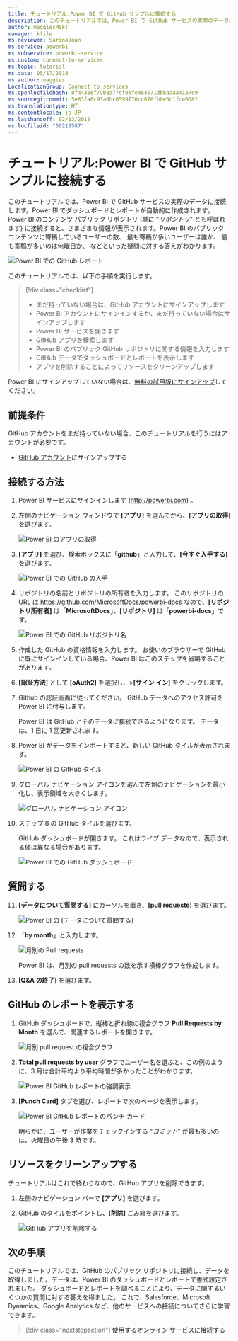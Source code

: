 ```yaml
---
title: チュートリアル:Power BI で GitHub サンプルに接続する
description: このチュートリアルでは、Power BI で GitHub サービスの実際のデータに接続します。Power BI でダッシュボードとレポートが自動的に作成されます。
author: maggiesMSFT
manager: kfile
ms.reviewer: SarinaJoan
ms.service: powerbi
ms.subservice: powerbi-service
ms.custom: connect-to-services
ms.topic: tutorial
ms.date: 05/17/2018
ms.author: maggies
LocalizationGroup: Connect to services
ms.openlocfilehash: 8f44356f79b8a77ef06fe464671dbbaaaa4187e9
ms.sourcegitcommit: 5e83fa6c93a0bc6599f76cc070fb0e5c1fce0082
ms.translationtype: HT
ms.contentlocale: ja-JP
ms.lasthandoff: 02/13/2019
ms.locfileid: "56215587"
---
```

# <a name="tutorial-connect-to-a-github-sample-with-power-bi"></a>チュートリアル:Power BI で GitHub サンプルに接続する
このチュートリアルでは、Power BI で GitHub サービスの実際のデータに接続します。Power BI でダッシュボードとレポートが自動的に作成されます。 Power BI のコンテンツ パブリック リポジトリ (単に "*リポジトリ*" とも呼ばれます) に接続すると、さまざまな情報が表示されます。Power BI のパブリック コンテンツに寄稿しているユーザーの数、 最も寄稿が多いユーザーは誰か、 最も寄稿が多いのは何曜日か、 などといった疑問に対する答えがわかります。 

![Power BI での GitHub レポート](media/service-tutorial-connect-to-github/power-bi-github-app-tutorial-punch-card.png)

このチュートリアルでは、以下の手順を実行します。

> [!div class="checklist"]
> * まだ持っていない場合は、GitHub アカウントにサインアップします 
> * Power BI アカウントにサインインするか、まだ行っていない場合はサインアップします
> * Power BI サービスを開きます
> * GitHub アプリを検索します
> * Power BI のパブリック GitHub リポジトリに関する情報を入力します
> * GitHub データでダッシュボードとレポートを表示します
> * アプリを削除することによってリソースをクリーンアップします

Power BI にサインアップしていない場合は、[無料の試用版にサインアップ](https://app.powerbi.com/signupredirect?pbi_source=web)してください。

## <a name="prerequisites"></a>前提条件

GitHub アカウントをまだ持っていない場合、このチュートリアルを行うにはアカウントが必要です。 

- [GitHub アカウント](https://docs.microsoft.com/contribute/get-started-setup-github)にサインアップする


## <a name="how-to-connect"></a>接続する方法
1. Power BI サービスにサインインします (http://powerbi.com) 。 
2. 左側のナビゲーション ウィンドウで **[アプリ]** を選んでから、**[アプリの取得]** を選びます。
   
   ![Power BI のアプリの取得](media/service-tutorial-connect-to-github/power-bi-github-app-tutorial.png) 

3. **[アプリ]** を選び、検索ボックスに「**github**」と入力して、**[今すぐ入手する]** を選びます。
   
   ![Power BI での GitHub の入手](media/service-tutorial-connect-to-github/power-bi-github-app-tutorial-get-it-now.png) 

4. リポジトリの名前とリポジトリの所有者を入力します。 このリポジトリの URL は https://github.com/MicrosoftDocs/powerbi-docs なので、**[リポジトリ所有者]** は「**MicrosoftDocs**」、**[リポジトリ]** は「**powerbi-docs**」です。 
   
    ![Power BI での GitHub リポジトリ名](media/service-tutorial-connect-to-github/power-bi-github-app-tutorial-repo-name.png)

5. 作成した GitHub の資格情報を入力します。 お使いのブラウザーで GitHub に既にサインインしている場合、Power BI はこのステップを省略することがあります。 

6. **[認証方法]** として **[oAuth2]** を選択し、\>**[サイン イン]** をクリックします。

7. Github の認証画面に従ってください。 GitHub データへのアクセス許可を Power BI に付与します。
   
   Power BI は GitHub とそのデータに接続できるようになります。  データは、1 日に 1 回更新されます。

8. Power BI がデータをインポートすると、新しい GitHub タイルが表示されます。 
 
   ![Power BI の GitHub タイル](media/service-tutorial-connect-to-github/power-bi-github-app-tutorial-tile.png) 

8. グローバル ナビゲーション アイコンを選んで左側のナビゲーションを最小化し、表示領域を大きくします。

    ![グローバル ナビゲーション アイコン](media/service-tutorial-connect-to-github/power-bi-global-navigation-icon.png)

10. ステップ 8 の GitHub タイルを選びます。 
    
    GitHub ダッシュボードが開きます。 これはライブ データなので、表示される値は異なる場合があります。

    ![Power BI での GitHub ダッシュボード](media/service-tutorial-connect-to-github/power-bi-github-app-tutorial-dashboard.png)

    

## <a name="ask-a-question"></a>質問する

11. **[データについて質問する]** にカーソルを置き、**[pull requests]** を選びます。 

    ![Power BI の [データについて質問する]](media/service-tutorial-connect-to-github/power-bi-github-app-tutorial-ask-question.png)

12. 「**by month**」と入力します。
 
    ![月別の Pull requests](media/service-tutorial-connect-to-github/power-bi-github-app-tutorial-ask-question-by-month.png)

     Power BI は、月別の pull requests の数を示す横棒グラフを作成します。

13. **[Q&A の終了]** を選びます。

## <a name="view-the-github-report"></a>GitHub のレポートを表示する 

1. GitHub ダッシュボードで、縦棒と折れ線の複合グラフ **Pull Requests by Month** を選んで、関連するレポートを開きます。

    ![月別 pull request の複合グラフ](media/service-tutorial-connect-to-github/power-bi-github-app-tutorial-pull-requests-combo-chart.png)

2. **Total pull requests by user** グラフでユーザー名を選ぶと、この例のように、3 月は合計平均より平均時間が多かったことがわかります。

    ![Power BI GitHub レポートの強調表示](media/service-tutorial-connect-to-github/power-bi-github-app-tutorial-report-highlight.png)

3. **[Punch Card]** タブを選び、レポートで次のページを表示します。 
 
    ![Power BI GitHub レポートのパンチ カード](media/service-tutorial-connect-to-github/power-bi-github-app-tutorial-tues-3pm.png)

    明らかに、ユーザーが作業をチェックインする "*コミット*" が最も多いのは、火曜日の午後 3 時です。

## <a name="clean-up-resources"></a>リソースをクリーンアップする

チュートリアルはこれで終わりなので、GitHub アプリを削除できます。 

1. 左側のナビゲーション バーで **[アプリ]** を選びます。
2. GitHub のタイルをポイントし、**[削除]** ごみ箱を選びます。

    ![GitHub アプリを削除する](media/service-tutorial-connect-to-github/power-bi-github-app-tutorial-delete.png)

## <a name="next-steps"></a>次の手順

このチュートリアルでは、GitHub のパブリック リポジトリに接続し、データを取得しました。データは、Power BI のダッシュボードとレポートで書式設定されました。 ダッシュボードとレポートを調べることにより、データに関するいくつかの質問に対する答えを得ました。 これで、Salesforce、Microsoft Dynamics、Google Analytics など、他のサービスへの接続についてさらに学習できます。 
 
> [!div class="nextstepaction"]
> [使用するオンライン サービスに接続する](service-connect-to-services.md)


